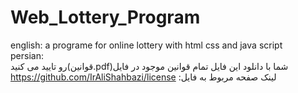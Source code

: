 # Web_Lottery_Program
english:
 a programe for online lottery with html css and java script <br>
 persian:<br>
 رو تایید می کنید(قوانین.pdf)شما با دانلود این فایل تمام قوانین موجود در فایل
 <br>
https://github.com/IrAliShahbazi/license :لینک صفحه مربوط به فایل
